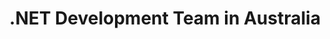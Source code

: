 ---
title: .NET Development Team in Australia
permalink: /landings/net-developer-australia
technology: .NET
location: Australia
---